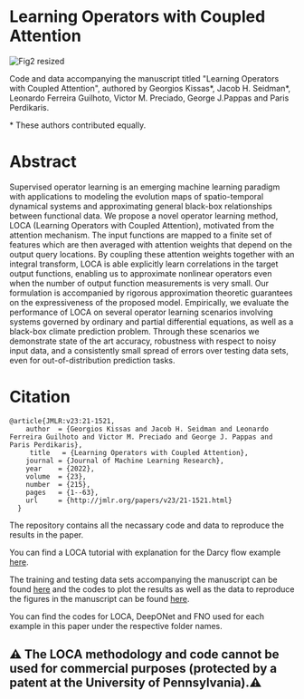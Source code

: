 # Learning Operators with Coupled Attention

![Fig2 resized](https://user-images.githubusercontent.com/24652388/182936051-613aaa15-e743-4d7c-9ff6-e2d4093750fd.png)

Code and data accompanying the manuscript titled "Learning Operators with Coupled Attention", authored by Georgios Kissas*, Jacob H. Seidman*,  Leonardo Ferreira Guilhoto, Victor M. Preciado, George J.Pappas and Paris Perdikaris.
 
\* These authors contributed equally.

# Abstract

Supervised operator learning is an emerging machine learning paradigm with applications to modeling the evolution maps of spatio-temporal dynamical systems and approximating general black-box relationships between functional data. We propose a novel operator learning method, LOCA (Learning Operators with Coupled Attention), motivated from the attention mechanism. The input functions are mapped to a finite set of features which are then averaged with attention weights that depend on the output query locations. By coupling these attention weights together with an integral transform, LOCA is able explicitly learn correlations in the target output functions, enabling us to approximate nonlinear operators even when the number of output function measurements is very small. Our formulation is accompanied by rigorous approximation theoretic guarantees on the expressiveness of the proposed model. Empirically, we evaluate the performance of LOCA on several operator learning scenarios involving systems governed by ordinary and partial differential equations, as well as a black-box climate prediction problem. Through these scenarios we demonstrate state of the art accuracy, robustness with respect to noisy input data, and a consistently small spread of errors over testing data sets, even for out-of-distribution prediction tasks.


# Citation

    @article{JMLR:v23:21-1521, 
        author  = {Georgios Kissas and Jacob H. Seidman and Leonardo Ferreira Guilhoto and Victor M. Preciado and George J. Pappas and Paris Perdikaris},
         title   = {Learning Operators with Coupled Attention},
        journal = {Journal of Machine Learning Research},
        year    = {2022},
        volume  = {23},
        number  = {215},
        pages   = {1--63},
        url     = {http://jmlr.org/papers/v23/21-1521.html}
      }


The repository contains all the necassary code and data to reproduce the results in the paper. 

You can find a LOCA tutorial with explanation for the Darcy flow example [here](https://colab.research.google.com/drive/1axxLGhgwipCSw9WQVMBklvQdW_K99E1D?usp=sharing).

The training and testing data sets accompanying the manuscript can be found [here](https://drive.google.com/uc?export=download&id=1Mv6fegJ_sk-9oiroR2AtHWwbmYV6IYbv) and the codes to plot the results as well as the data to reproduce the figures in the manuscript can be found [here](https://drive.google.com/uc?export=download&id=1M94UmzTAU9scMmEFSV83lm2_sdhAHIzx). 

You can find the codes for LOCA, DeepONet and FNO used for each example in this paper under the respective folder names. 



## ⚠️ The LOCA methodology and code cannot be used for commercial purposes (protected by a patent at the University of Pennsylvania).⚠️

